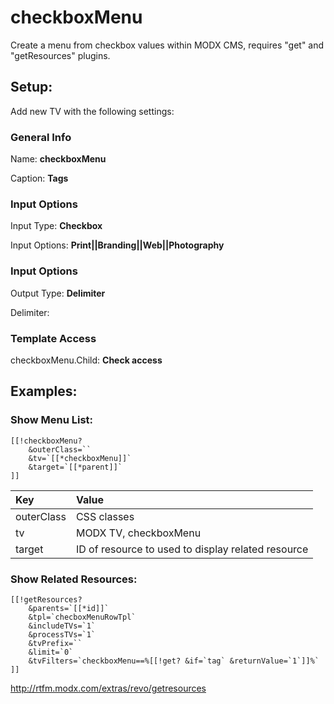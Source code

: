 # checkboxMenu

Create a menu from checkbox values within MODX CMS, requires "get" and "getResources" plugins.


## Setup:

Add new TV with the following settings:

### General Info
Name: 		**checkboxMenu**

Caption: 	**Tags**

### Input Options
Input Type:	**Checkbox**

Input Options:	**Print||Branding||Web||Photography**

### Input Options
Output Type: **Delimiter**

Delimiter:  

### Template Access
checkboxMenu.Child:	**Check access**


## Examples:

### Show Menu List:
```
[[!checkboxMenu? 
	&outerClass=`` 
	&tv=`[[*checkboxMenu]]` 
	&target=`[[*parent]]`
]]
```
Key  |			Value
:----|:----------
outerClass | CSS classes
tv | MODX TV, checkboxMenu
target | ID of resource to used to display related resource

### Show Related Resources:
```
[[!getResources?
	&parents=`[[*id]]`
	&tpl=`checboxMenuRowTpl`
	&includeTVs=`1`
	&processTVs=`1`
	&tvPrefix=``
	&limit=`0`
	&tvFilters=`checkboxMenu==%[[!get? &if=`tag` &returnValue=`1`]]%`
]]
```
http://rtfm.modx.com/extras/revo/getresources
